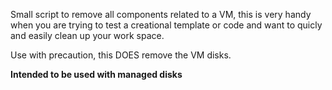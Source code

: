Small script to remove all components related to a VM, this is very handy when you are trying to test 
a creational template or code and want to quicly and easily clean up your work space.

Use with precaution, this DOES remove the VM disks.

**Intended to be used with managed disks**